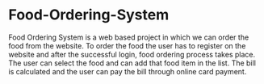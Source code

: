 # Food-Ordering-System
Food Ordering System is a web based project in which we can order the food from the website. To order the food the user has to register on the website and after the successful login, food ordering process takes place. The user can select the food and can add that food item in the list. The bill is calculated and the user can pay the bill through online card payment.
